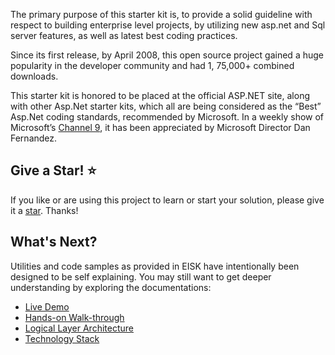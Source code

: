 The primary purpose of this starter kit is, to provide a solid guideline with respect to building enterprise level projects, by utilizing new asp.net and Sql server features, as well as latest best coding practices.

Since its first release, by April 2008, this open source project gained a huge popularity in the developer community and had 1, 75,000+ combined downloads.

This starter kit is honored to be placed at the official ASP.NET site, along with other Asp.Net starter kits, which all are being considered as the “Best” Asp.Net coding standards, recommended by Microsoft. In a weekly show of Microsoft’s [Channel 9](http://channel9.msdn.com/Shows/This+Week+On+Channel+9/TWC9-New-Mix-Sessions-announced-dissecting-IE9-Performance-Azure-Toolkit-for-WP7), it has been appreciated by Microsoft Director Dan Fernandez.

## Give a Star! :star:

If you like or are using this project to learn or start your solution, please give it a [star](https://github.com/EISK/eisk.webapi). Thanks!

## What's Next?

Utilities and code samples as provided in EISK have intentionally been designed to be self explaining. You may still want to get deeper understanding by exploring the documentations:

* [Live Demo](https://eiskwebapi.azurewebsites.net)
* [Hands-on Walk-through](https://eisk.github.io/eisk.webapi/docs/application-development/handson-walkthrough-create-service-api.html)
* [Logical Layer Architecture](https://eisk.github.io/eisk.webapi/docs/architecture/logical-layers.html)
* [Technology Stack](https://eisk.github.io/eisk.webapi/docs/technical-reference/technology-stack.html)
